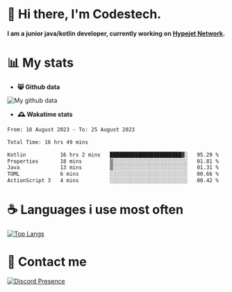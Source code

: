 # 👋 Hi there, I'm Codestech.
**I am a junior java/kotlin developer, currently working on [Hypejet Network](https://github.com/Hypejet).**

# 📊 My stats
- **😸 Github data**

![My github data](https://github-readme-stats.vercel.app/api?username=Codestech1&count_private=true&include_all_commits=true&theme=codeSTACKr)

- **🕰️ Wakatime stats**
<!--START_SECTION:waka-->

```txt
From: 18 August 2023 - To: 25 August 2023

Total Time: 16 hrs 49 mins

Kotlin           16 hrs 2 mins   ███████████████████████▓░   95.29 %
Properties       18 mins         ▒░░░░░░░░░░░░░░░░░░░░░░░░   01.81 %
Java             13 mins         ▒░░░░░░░░░░░░░░░░░░░░░░░░   01.31 %
TOML             6 mins          ░░░░░░░░░░░░░░░░░░░░░░░░░   00.66 %
ActionScript 3   4 mins          ░░░░░░░░░░░░░░░░░░░░░░░░░   00.42 %
```

<!--END_SECTION:waka-->

# ☕ Languages i use most often
[![Top Langs](https://github-readme-stats.vercel.app/api/top-langs/?username=Codestech1&layout=compact&langs_count=8&exclude_repo=window5000.github.io&theme=codeSTACKr)](https://github.com/anuraghazra/github-readme-stats)

# 💬 Contact me
[![Discord Presence](https://lanyard.cnrad.dev/api/650718742157852740)](https://discord.com/users/650718742157852740)
</br>
